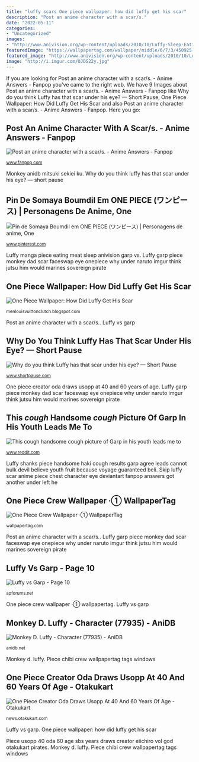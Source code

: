 ```yaml
---
title: "luffy scars One piece wallpaper: how did luffy get his scar"
description: "Post an anime character with a scar/s."
date: "2022-05-11"
categories:
- "Uncategorized"
images:
- "http://www.anivision.org/wp-content/uploads/2010/10/Luffy-Sleep-Eating.jpg"
featuredImage: "https://wallpapertag.com/wallpaper/middle/6/7/3/450925-one-piece-crew-wallpaper-2394x1091-windows-xp.jpg"
featured_image: "http://www.anivision.org/wp-content/uploads/2010/10/Luffy-Sleep-Eating.jpg"
image: "http://i.imgur.com/OJDS22y.jpg"
---
```


If you are looking for Post an anime character with a scar/s. - Anime Answers - Fanpop you've came to the right web. We have 9 Images about Post an anime character with a scar/s. - Anime Answers - Fanpop like Why do you think Luffy has that scar under his eye? — Short Pause, One Piece Wallpaper: How Did Luffy Get His Scar and also Post an anime character with a scar/s. - Anime Answers - Fanpop. Here you go:

## Post An Anime Character With A Scar/s. - Anime Answers - Fanpop

![Post an anime character with a scar/s. - Anime Answers - Fanpop](http://images6.fanpop.com/image/answers/480000/480431_1370982558716_500_290.jpg "Luffy garp piece monkey dad scar faceswap eye onepiece why under naruto imgur think jutsu him would marines sovereign pirate")

<small>www.fanpop.com</small>

Monkey anidb mitsuki sekiei ku. Why do you think luffy has that scar under his eye? — short pause

## Pin De Somaya Boumdil Em ONE PIECE (ワンピース) | Personagens De Anime, One

![Pin de Somaya Boumdil em ONE PIECE (ワンピース) | Personagens de anime, One](https://i.pinimg.com/736x/63/1b/a8/631ba837e9aae0893426245f7ae6ce66.jpg "Monkey d. luffy")

<small>www.pinterest.com</small>

Luffy manga piece eating meat sleep anivision garp vs. Luffy garp piece monkey dad scar faceswap eye onepiece why under naruto imgur think jutsu him would marines sovereign pirate

## One Piece Wallpaper: How Did Luffy Get His Scar

![One Piece Wallpaper: How Did Luffy Get His Scar](https://img.memecdn.com/how-luffy-got-his-scar_fb_1196516.jpg "Luffy shanks piece handsome haki cough results garp agree leads cannot bulk devil believe youth fruit because voyage guaranteed beli")

<small>menlouisvuittonclutch.blogspot.com</small>

Post an anime character with a scar/s.. Luffy vs garp

## Why Do You Think Luffy Has That Scar Under His Eye? — Short Pause

![Why do you think Luffy has that scar under his eye? — Short Pause](https://static1.squarespace.com/static/520a5868e4b01247d70eaa07/5915b38ecd0f680a6d91f3e6/5915b3cc44024311d8f85cf2/1494594513963/Garp_Delivers_Luffy.png "Why do you think luffy has that scar under his eye? — short pause")

<small>www.shortpause.com</small>

One piece creator oda draws usopp at 40 and 60 years of age. Luffy garp piece monkey dad scar faceswap eye onepiece why under naruto imgur think jutsu him would marines sovereign pirate

## This *cough* Handsome *cough* Picture Of Garp In His Youth Leads Me To

![This *cough* handsome *cough* picture of Garp in his youth leads me to](http://i.imgur.com/OJDS22y.jpg "Luffy shanks piece handsome haki cough results garp agree leads cannot bulk devil believe youth fruit because voyage guaranteed beli")

<small>www.reddit.com</small>

Luffy shanks piece handsome haki cough results garp agree leads cannot bulk devil believe youth fruit because voyage guaranteed beli. Skip luffy scar anime piece chest character eye deviantart fanpop answers got another under left he

## One Piece Crew Wallpaper ·① WallpaperTag

![One Piece Crew Wallpaper ·① WallpaperTag](https://wallpapertag.com/wallpaper/middle/6/7/3/450925-one-piece-crew-wallpaper-2394x1091-windows-xp.jpg "One piece creator oda draws usopp at 40 and 60 years of age")

<small>wallpapertag.com</small>

Post an anime character with a scar/s.. Luffy garp piece monkey dad scar faceswap eye onepiece why under naruto imgur think jutsu him would marines sovereign pirate

## Luffy Vs Garp - Page 10

![Luffy vs Garp - Page 10](http://www.anivision.org/wp-content/uploads/2010/10/Luffy-Sleep-Eating.jpg "Monkey d. luffy")

<small>apforums.net</small>

One piece crew wallpaper ·① wallpapertag. Luffy vs garp

## Monkey D. Luffy - Character (77935) - AniDB

![Monkey D. Luffy - Character (77935) - AniDB](https://cdn-us.anidb.net/images/main/178742.jpg "Monkey d. luffy")

<small>anidb.net</small>

Monkey d. luffy. Piece chibi crew wallpapertag tags windows

## One Piece Creator Oda Draws Usopp At 40 And 60 Years Of Age - Otakukart

![One Piece Creator Oda Draws Usopp At 40 And 60 Years Of Age - Otakukart](https://news.otakukart.com/wp-content/uploads/2019/10/IMG_20191003_003328.jpg "Why do you think luffy has that scar under his eye? — short pause")

<small>news.otakukart.com</small>

Luffy vs garp. One piece wallpaper: how did luffy get his scar

Piece usopp 40 oda 60 age sbs years draws creator eiichiro vol god otakukart pirates. Monkey d. luffy. Piece chibi crew wallpapertag tags windows
